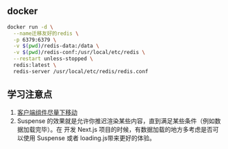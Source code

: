 ## docker 
```bash
docker run -d \
  --name迁移友好的redis \
  -p 6379:6379 \
  -v $(pwd)/redis-data:/data \
  -v $(pwd)/redis-conf:/usr/local/etc/redis \
  --restart unless-stopped \
  redis:latest \
  redis-server /usr/local/etc/redis/redis.conf
```

## 学习注意点
1. [客户端组件尽量下移动](./public//image.png)
2. Suspense 的效果就是允许你推迟渲染某些内容，直到满足某些条件（例如数据加载完毕）。在
开发 Next.js 项目的时候，有数据加载的地方多考虑是否可以使用 
Suspense 或者 loading.js带来更好的体验。
